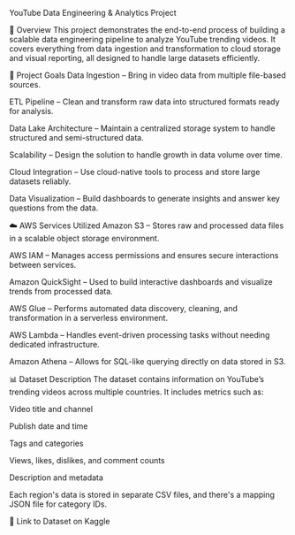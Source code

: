 YouTube Data Engineering & Analytics Project

📘 Overview
This project demonstrates the end-to-end process of building a scalable data engineering pipeline to analyze YouTube trending videos. It covers everything from data ingestion and transformation to cloud storage and visual reporting, all designed to handle large datasets efficiently.

🎯 Project Goals
Data Ingestion – Bring in video data from multiple file-based sources.

ETL Pipeline – Clean and transform raw data into structured formats ready for analysis.

Data Lake Architecture – Maintain a centralized storage system to handle structured and semi-structured data.

Scalability – Design the solution to handle growth in data volume over time.

Cloud Integration – Use cloud-native tools to process and store large datasets reliably.

Data Visualization – Build dashboards to generate insights and answer key questions from the data.

☁️ AWS Services Utilized
Amazon S3 – Stores raw and processed data files in a scalable object storage environment.

AWS IAM – Manages access permissions and ensures secure interactions between services.

Amazon QuickSight – Used to build interactive dashboards and visualize trends from processed data.

AWS Glue – Performs automated data discovery, cleaning, and transformation in a serverless environment.

AWS Lambda – Handles event-driven processing tasks without needing dedicated infrastructure.

Amazon Athena – Allows for SQL-like querying directly on data stored in S3.

📊 Dataset Description
The dataset contains information on YouTube’s trending videos across multiple countries. It includes metrics such as:

Video title and channel

Publish date and time

Tags and categories

Views, likes, dislikes, and comment counts

Description and metadata

Each region's data is stored in separate CSV files, and there's a mapping JSON file for category IDs.

🔗 Link to Dataset on Kaggle
